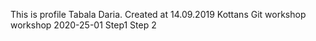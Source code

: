 This is profile Tabala Daria.
Created at 14.09.2019
Kottans
Git workshop
workshop 2020-25-01
Step1
Step 2